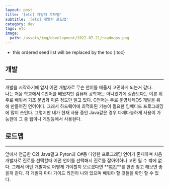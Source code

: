```yaml
---
layout: post
title: '[etc] 개발자 로드맵'
subtitle: '[etc] 개발자 로드맵'
category: dev
tags: etc
image:
  path: /assets/img/development/2022-07-21/roadmaps.png
---
```


<!-- prettier-ignore -->
* this ordered seed list will be replaced by the toc 
{:toc}

## 개발

---

개발을 시작하기에 앞서 어떤 개발자로 무슨 언어를 배울지 고민하게 되는거 같다.  
나는 처음 학교에서 C언어를 배웠지만 컴퓨터 공학과는 아니었기에 실습보다는 이론 위주로 배워서 기초 문법과 이론 정도만 알고 있다. C언어는 주로 운영체제OS 개발을 위해 만들어진 언어이다. 그래서 하드웨어에 최적화된 기능이 필요한 임베디드 프로그래밍에 많이 쓰인다. 그렇지만 내가 현재 사용 중인 Java같은 경우 다재다능하게 사용이 가능한데 그 중 웹이나 게임등에서 사용된다.

## 로드맵

---

앞에서 언급한 C와 Java말고 Pyton과 C#등 다양한 프로그래밍 언어가 존재하며 처음 개발자로 진로를 선택할때 어떤 언어를 선택해서 진로를 잡아야하나 고민 될 수 밖에 없다. 그래서 어떤 개발자로 어떻게 가야할지 모르겠다면 **[여기](https://roadmap.sh/)**를 한번 참고 해보면 좋을꺼 같다. 각 개발자 마다 가이드 라인이 나와 있으며 배워야 할 것들을 확인 할 수 있다.
